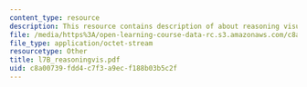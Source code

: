 ```yaml
---
content_type: resource
description: This resource contains description of about reasoning visual.
file: /media/https%3A/open-learning-course-data-rc.s3.amazonaws.com/c8a00739fdd4c7f3a9ecf188b03b5c2f_l7b_reasoningvis.pdf
file_type: application/octet-stream
resourcetype: Other
title: l7B_reasoningvis.pdf
uid: c8a00739-fdd4-c7f3-a9ec-f188b03b5c2f
---
```

